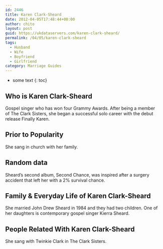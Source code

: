 ```yaml
---
id: 2446
title: Karen Clark-Sheard
date: 2012-04-05T17:48:44+00:00
author: chito
layout: post
guid: https://ukdataservers.com/karen-clark-sheard/
permalink: /04/05/karen-clark-sheard
tags:
  - Husband
  - Wife
  - Boyfriend
  - Girlfriend
category: Marriage Guides
---
```


* some text
{: toc}
          
          
## Who is  Karen Clark-Sheard
                  
                  
                  
Gospel singer who has won four Grammy Awards. After being a member of The Clark Sisters, she began a successful solo career with the debut release Finally Karen.
                  
                
                
                
## Prior to Popularity 
                  
                  
                  
She sang in church with her family.
                  
                
                
                
## Random data 
                  
                  
                  
Sheard&#8217;s second album, Second Chance, was inspired after a surgery accident that left her with a 2% survival chance.
                  
                
                
                
## Family & Everyday Life of Karen Clark-Sheard
                  
                  
                  
She married John Drew Sheard in 1984 and they had two children. One of her daughters is contemporary gospel singer Kierra Sheard.
                  
                
                
                
## People Related With  Karen Clark-Sheard
                  
                  
                  
She sang with Twinkie Clark in The Clark Sisters.
                  
                
              
            
          
          
          
    
    
  
